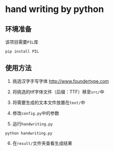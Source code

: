 # hand writing by python
## 环境准备

该项目需要```PIL```库

```
pip install PIL
```

## 使用方法

1. 挑选汉字手写字体 http://www.foundertype.com 

2. 将挑选的ttf字体文件（后缀：TTF）移至```src/```中

3. 将需要生成的文本文件放置在```text/```中

4. 修改```config.py```中的参数

5. 运行```handwriting.py```
```
python handwriting.py
```

6. 在```result/```文件夹查看生成结果
